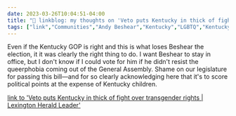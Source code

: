 ---date: 2023-03-26T10:04:51-04:00title: "🔗 linkblog: my thoughts on 'Veto puts Kentucky in thick of fight over transgender rights | Lexington Herald Leader'"tags: ["link","Communities","Andy Beshear","Kentucky","LGBTQ","Kentucky general assembly","queerphobia"]---Even if the Kentucky GOP is right and this is what loses Beshear the election, it it was clearly the right thing to do. I want Beshear to stay in office, but I don't know if I could vote for him if he didn't resist the queerphobia coming out of the General Assembly. Shame on our legislature for passing this bill—and for so clearly acknowledging here that it's to score political points at the expense of Kentucky children.   [link to 'Veto puts Kentucky in thick of fight over transgender rights | Lexington Herald Leader'](https://www.kentucky.com/news/health-and-medicine/article273609760.html)